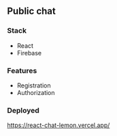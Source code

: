 ## Public chat

### Stack
- React
- Firebase


### Features
- Registration
- Authorization

### Deployed
https://react-chat-lemon.vercel.app/
